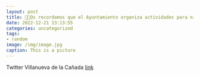 ```yaml
---
layout: post
title: 👧👦Os recordamos que el Ayuntamiento organiza actividades para niños durante los días no lectivos de Navidad en el Complejo Depo...
date: 2022-12-21 13:13:55
categories: uncategorized
tags:
- random
image: /img/image.jpg
caption: This is a picture
---
```

Twitter Villanueva de la Cañada [link](https://twitter.com/AytoVDLCanada/status/1605527626726227968)

